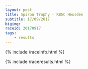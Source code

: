 ```yaml
---
layout: post
title: Spirou Trophy - RBSC Heusden
subtitle: 17/09/2017
bigimg: 
raceid: 20170917
tags:
    - results
---
```


{% include /raceinfo.html %}
<!--more-->
{% include /raceresults.html %}
